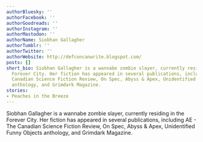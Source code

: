 ```yaml
---
authorBluesky: ''
authorFacebook: ''
authorGoodreads: ''
authorInstagram: ''
authorMastodon: ''
authorName: Siobhan Gallagher
authorTumblr: ''
authorTwitter: ''
authorWebsite: http://defconcanwrite.blogspot.com/
posts: []
short_bio: Siobhan Gallagher is a wannabe zombie slayer, currently residing in the
  Forever City. Her fiction has appeared in several publications, including AE - The
  Canadian Science Fiction Review, On Spec, Abyss & Apex, Unidentified Funny Objects
  anthology, and Grimdark Magazine.
stories:
- Peaches in the Breeze
---
```


Siobhan Gallagher is a wannabe zombie slayer, currently residing in the Forever City. Her fiction has appeared in several publications, including AE - The Canadian Science Fiction Review, On Spec, Abyss & Apex, Unidentified Funny Objects anthology, and Grimdark Magazine.
